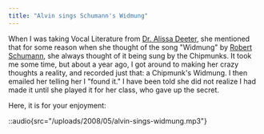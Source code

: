 ```yaml
---
title: "Alvin sings Schumann's Widmung"
---
```


When I was taking Vocal Literature from [Dr. Alissa Deeter](http://www.sfsu.edu/~music/patty/faculty.html#deeter), she mentioned that for some reason when she thought of the song "Widmung" by [Robert Schumann](http://en.wikipedia.org/wiki/Robert_Schumann), she always thought of it being sung by the Chipmunks. It took me some time, but about a year ago, I got around to making her crazy thoughts a reality, and recorded just that: a Chipmunk's Widmung. I then emailed her telling her I "found it." I have been told she did not realize I had made it until she played it for her class, who gave up the secret.

Here, it is for your enjoyment: 

::audio{src="/uploads/2008/05/alvin-sings-widmung.mp3"}

